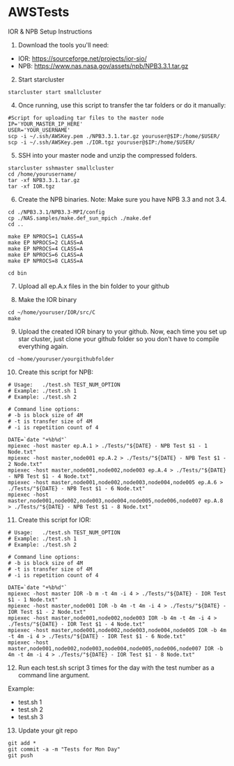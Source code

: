 # AWSTests

IOR & NPB Setup Instructions

1. Download the tools you'll need:

* IOR: https://sourceforge.net/projects/ior-sio/
* NPB: https://www.nas.nasa.gov/assets/npb/NPB3.3.1.tar.gz

2. Start starcluster

```
starcluster start smallcluster
```

4. Once running, use this script to transfer the tar folders or do it manually:

```shell
#Script for uploading tar files to the master node
IP='YOUR_MASTER_IP_HERE'
USER='YOUR_USERNAME'
scp -i ~/.ssh/AWSKey.pem ./NPB3.3.1.tar.gz youruser@$IP:/home/$USER/
scp -i ~/.ssh/AWSKey.pem ./IOR.tgz youruser@$IP:/home/$USER/
```

5. SSH into your master node and unzip the compressed folders.

```
starcluster sshmaster smallcluster
cd /home/yourusername/
tar -xf NPB3.3.1.tar.gz
tar -xf IOR.tgz
```

6. Create the NPB binaries. Note: Make sure you have NPB 3.3 and not 3.4.

```
cd ./NPB3.3.1/NPB3.3-MPI/config
cp ./NAS.samples/make.def_sun_mpich ./make.def
cd ..

make EP NPROCS=1 CLASS=A
make EP NPROCS=2 CLASS=A
make EP NPROCS=4 CLASS=A
make EP NPROCS=6 CLASS=A
make EP NPROCS=8 CLASS=A

cd bin
```

7. Upload all ep.A.x files in the bin folder to your github

8. Make the IOR binary

```
cd ~/home/youruser/IOR/src/C
make
```

9. Upload the created IOR binary to your github. Now, each time you set up star cluster, just clone your github folder so you don't have to compile everything again.

```
cd ~home/youruser/yourgithubfolder
```

10. Create this script for NPB:

```
# Usage:   ./test.sh TEST_NUM_OPTION
# Example: ./test.sh 1
# Example: ./test.sh 2

# Command line options: 
# -b is block size of 4M
# -t is transfer size of 4M
# -i is repetition count of 4

DATE=`date "+%b%d"`
mpiexec -host master ep.A.1 > ./Tests/"${DATE} - NPB Test $1 - 1 Node.txt"
mpiexec -host master,node001 ep.A.2 > ./Tests/"${DATE} - NPB Test $1 - 2 Node.txt"
mpiexec -host master,node001,node002,node003 ep.A.4 > ./Tests/"${DATE} - NPB Test $1 - 4 Node.txt"
mpiexec -host master,node001,node002,node003,node004,node005 ep.A.6 > ./Tests/"${DATE} - NPB Test $1 - 6 Node.txt"
mpiexec -host master,node001,node002,node003,node004,node005,node006,node007 ep.A.8 > ./Tests/"${DATE} - NPB Test $1 - 8 Node.txt"
```


11. Create this script for IOR:

```
# Usage:   ./test.sh TEST_NUM_OPTION
# Example: ./test.sh 1
# Example: ./test.sh 2

# Command line options: 
# -b is block size of 4M
# -t is transfer size of 4M
# -i is repetition count of 4

DATE=`date "+%b%d"`
mpiexec -host master IOR -b m -t 4m -i 4 > ./Tests/"${DATE} - IOR Test $1 - 1 Node.txt"
mpiexec -host master,node001 IOR -b 4m -t 4m -i 4 > ./Tests/"${DATE} - IOR Test $1 - 2 Node.txt"
mpiexec -host master,node001,node002,node003 IOR -b 4m -t 4m -i 4 > ./Tests/"${DATE} - IOR Test $1 - 4 Node.txt"
mpiexec -host master,node001,node002,node003,node004,node005 IOR -b 4m -t 4m -i 4 > ./Tests/"${DATE} - IOR Test $1 - 6 Node.txt"
mpiexec -host master,node001,node002,node003,node004,node005,node006,node007 IOR -b 4m -t 4m -i 4 > ./Tests/"${DATE} - IOR Test $1 - 8 Node.txt"
```

12. Run each test.sh script 3 times for the day with the test number as a command line argument.

Example:

* test.sh 1
* test.sh 2
* test.sh 3

13. Update your git repo

```git
git add *
git commit -a -m "Tests for Mon Day"
git push
```
